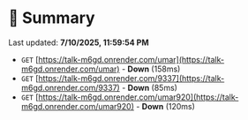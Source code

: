 # 📖 Summary
Last updated: **7/10/2025, 11:59:54 PM**

- `GET` [https://talk-m6gd.onrender.com/umar](https://talk-m6gd.onrender.com/umar) - **Down** (158ms)
- `GET` [https://talk-m6gd.onrender.com/9337](https://talk-m6gd.onrender.com/9337) - **Down** (85ms)
- `GET` [https://talk-m6gd.onrender.com/umar920](https://talk-m6gd.onrender.com/umar920) - **Down** (120ms)
